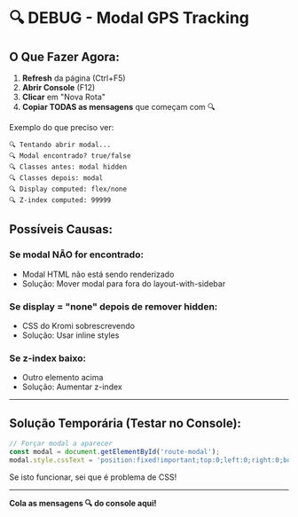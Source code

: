 # 🔍 DEBUG - Modal GPS Tracking

## O Que Fazer Agora:

1. **Refresh** da página (Ctrl+F5)
2. **Abrir Console** (F12)
3. **Clicar** em "Nova Rota"
4. **Copiar TODAS as mensagens** que começam com 🔍

Exemplo do que preciso ver:
```
🔍 Tentando abrir modal...
🔍 Modal encontrado? true/false
🔍 Classes antes: modal hidden
🔍 Classes depois: modal
🔍 Display computed: flex/none
🔍 Z-index computed: 99999
```

## Possíveis Causas:

### Se modal NÃO for encontrado:
- Modal HTML não está sendo renderizado
- Solução: Mover modal para fora do layout-with-sidebar

### Se display = "none" depois de remover hidden:
- CSS do Kromi sobrescrevendo
- Solução: Usar inline styles

### Se z-index baixo:
- Outro elemento acima
- Solução: Aumentar z-index

---

## Solução Temporária (Testar no Console):

```javascript
// Forçar modal a aparecer
const modal = document.getElementById('route-modal');
modal.style.cssText = 'position:fixed!important;top:0;left:0;right:0;bottom:0;background:rgba(0,0,0,0.8);z-index:999999;display:flex!important;align-items:center;justify-content:center;';
```

Se isto funcionar, sei que é problema de CSS!

---

**Cola as mensagens 🔍 do console aqui!**

